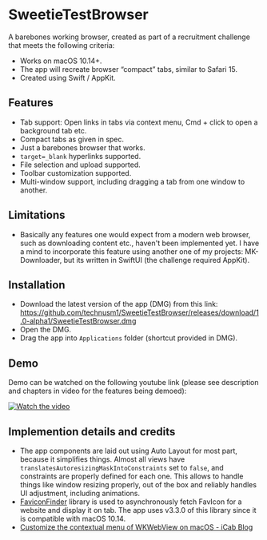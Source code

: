 # SweetieTestBrowser
A barebones working browser, created as part of a recruitment challenge that meets the following criteria:
- Works on macOS 10.14+.
- The app will recreate browser “compact” tabs, similar to Safari 15.
- Created using Swift / AppKit.

## Features
- Tab support: Open links in tabs via context menu, Cmd + click to open a background tab etc.
- Compact tabs as given in spec.
- Just a barebones browser that works.
- `target=_blank` hyperlinks supported.
- File selection and upload supported.
- Toolbar customization supported.
- Multi-window support, including dragging a tab from one window to another.

## Limitations
- Basically any features one would expect from a modern web browser, such as downloading content etc., haven't been implemented yet. I have a mind to incorporate this feature using another one of my projects: MK-Downloader, but its written in SwiftUI (the challenge required AppKit).

## Installation
- Download the latest version of the app (DMG) from this link: https://github.com/technusm1/SweetieTestBrowser/releases/download/1.0-alpha1/SweetieTestBrowser.dmg
- Open the DMG.
- Drag the app into `Applications` folder (shortcut provided in DMG).

## Demo
Demo can be watched on the following youtube link (please see description and chapters in video for the features being demoed):

[![Watch the video](https://img.youtube.com/vi/MwlMwmiVcAs/default.jpg)](https://youtu.be/MwlMwmiVcAs)

## Implemention details and credits
- The app components are laid out using Auto Layout for most part, because it simplifies things. Almost all views have `translatesAutoresizingMaskIntoConstraints` set to `false`, and constraints are properly defined for each one. This allows to handle things like window resizing properly, out of the box and reliably handles UI adjustment, including animations.
- [FaviconFinder](https://github.com/will-lumley/FaviconFinder/) library is used to asynchronously fetch FavIcon for a website and display it on tab. The app uses v3.3.0 of this library since it is compatible with macOS 10.14.
- [Customize the contextual menu of WKWebView on macOS - iCab Blog](https://icab.de/blog/2022/06/12/customize-the-contextual-menu-of-wkwebview-on-macos/)
